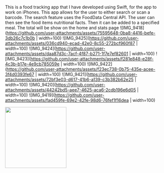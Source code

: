 This is a food tracking app that I have developed using Swift, for the app to work on iPhones. This app allows for the user to either search or scan a barcode. The search feature uses the FoodData Central API. The user can then see the food items nutritional facts. Then it can be added to a specified meal. The total will be show on the home and stats page
![IMG_9418](https://github.com/user-attachments/assets/75595648-0ba8-4416-befe-3db26c7c1b0b | width=100)
![IMG_9425](https://github.com/user-attachments/assets/036cd940-ecad-42e0-8c55-272bcf960f87 | width=100)
![IMG_9424](https://github.com/user-attachments/assets/daa87d3c-7acf-4f87-b271-1f7e7ef82601 | width=100)
![IMG_9423](https://github.com/user-attachments/assets/f281e848-e28f-4c3b-b17e-4e9cb785059e | width=100)
![IMG_9422](https://github.com/user-attachments/assets/f23ec738-0b75-435e-acee-3f4d0393fe67 | width=100)
![IMG_9421](https://github.com/user-attachments/assets/72bf3e03-d617-41b6-a139-c3b382b62e25 | width=100)
![IMG_9420](https://github.com/user-attachments/assets/44242bd5-aee7-4625-aca6-2cdb196e6d05 | width=100)
![IMG_9419](https://github.com/user-attachments/assets/fad459fe-69e2-42fe-98d6-76fef1f16dea | width=100)

<img src="https://github.com/user-attachments/assets/75595648-0ba8-4416-befe-3db26c7c1b0b" width="200">
